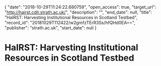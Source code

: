 {
  "date": "2018-10-29T11:24:22.680759", 
  "open_access": true, 
  "target_url": "http://hairst.cdlr.strath.ac.uk/", 
  "description": "", 
  "end_date": null, 
  "title": "HaIRST: Harvesting Institutional Resources in Scotland Testbed", 
  "record_id": "20181029T112422/w2gmfzTErR3Ss/hfQHd0EA==", 
  "publisher": "strath.ac.uk", 
  "start_date": null
}

# HaIRST: Harvesting Institutional Resources in Scotland Testbed

